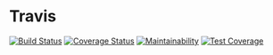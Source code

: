 # Travis

[![Build Status](https://travis-ci.org/OlawaleJoseph/Travis.svg?branch=master)](https://travis-ci.org/OlawaleJoseph/Travis)
[![Coverage Status](https://coveralls.io/repos/github/OlawaleJoseph/Travis/badge.svg?branch=master)](https://coveralls.io/github/OlawaleJoseph/Travis?branch=master)
[![Maintainability](https://api.codeclimate.com/v1/badges/abe49cc7411cae1fad3e/maintainability)](https://codeclimate.com/github/OlawaleJoseph/Travis/maintainability)
[![Test Coverage](https://api.codeclimate.com/v1/badges/abe49cc7411cae1fad3e/test_coverage)](https://codeclimate.com/github/OlawaleJoseph/Travis/test_coverage)

